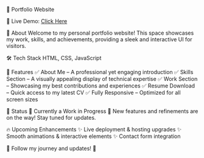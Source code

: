 📑 Portfolio Website

🚀 Live Demo: [Click Here](https://saubhik2003.github.io/portfolio1/)

📌 About
Welcome to my personal portfolio website!
This space showcases my work, skills, and achievements, providing a sleek and interactive UI for visitors.

🛠 Tech Stack
HTML, CSS, JavaScript

🌟 Features
✅ About Me – A professional yet engaging introduction
✅ Skills Section – A visually appealing display of technical expertise
✅ Work Section – Showcasing my best contributions and experiences
✅ Resume Download – Quick access to my latest CV
✅ Fully Responsive – Optimized for all screen sizes

🔧 Status
🚧 Currently a Work in Progress 🚧
New features and refinements are on the way! Stay tuned for updates.

🔥 Upcoming Enhancements
✨ Live deployment & hosting upgrades
✨ Smooth animations & interactive elements
✨ Contact form integration

🔗 Follow my journey and updates! 🚀
